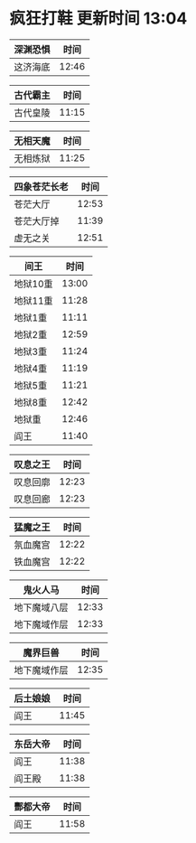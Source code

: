 # 疯狂打鞋 更新时间 13:04

| 深渊恐惧   | 时间    |
|--------|-------|
| 这济海底 | 12:46 |

| 古代霸主   | 时间    |
|--------|-------|
| 古代皇陵 | 11:15 |

| 无相天魔   | 时间    |
|--------|-------|
| 无相炼狱 | 11:25 |

| 四象苍茫长老   | 时间    |
|--------|-------|
| 苍茫大厅 | 12:53 |
| 苍茫大厅掉 | 11:39 |
| 虚无之关 | 12:51 |

| 间王   | 时间    |
|--------|-------|
| 地狱10重 | 13:00 |
| 地狱11重 | 11:28 |
| 地狱1重 | 11:11 |
| 地狱2重 | 12:59 |
| 地狱3重 | 11:24 |
| 地狱4重 | 11:19 |
| 地狱5重 | 11:21 |
| 地狱8重 | 12:42 |
| 地狱重 | 12:46 |
| 阎王 | 11:40 |

| 叹息之王   | 时间    |
|--------|-------|
| 叹息回廓 | 12:23 |
| 叹息回廊 | 12:23 |

| 猛魔之王   | 时间    |
|--------|-------|
| 氛血魔宫 | 12:22 |
| 铁血魔宫 | 12:22 |

| 鬼火人马   | 时间    |
|--------|-------|
| 地下魔域八层 | 12:33 |
| 地下魔域作层 | 12:33 |

| 魔界巨兽   | 时间    |
|--------|-------|
| 地下魔域作层 | 12:35 |

| 后土娘娘   | 时间    |
|--------|-------|
| 阎王 | 11:45 |

| 东岳大帝   | 时间    |
|--------|-------|
| 阎王 | 11:38 |
| 阎王殿 | 11:38 |

| 酆都大帝   | 时间    |
|--------|-------|
| 阎王 | 11:58 |